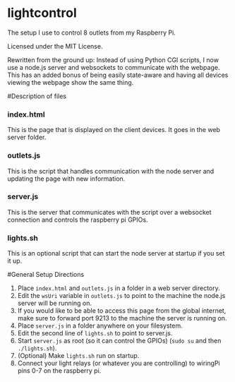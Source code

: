 lightcontrol
============

The setup I use to control 8 outlets from my Raspberry Pi.  

Licensed under the MIT License.

Rewritten from the ground up: Instead of using Python CGI scripts, I now use a node.js server and websockets to communicate with the webpage. This has an added bonus of being easily state-aware and having all devices viewing the webpage show the same thing.

#Description of files  

### index.html
This is the page that is displayed on the client devices. It goes in the web server folder.  

### outlets.js  
This is the script that handles communication with the node server and updating the page with new information.  

### server.js
This is the server that communicates with the script over a websocket connection and controls the raspberry pi GPIOs.  

### lights.sh
This is an optional script that can start the node server at startup if you set it up.  
  
#General Setup Directions

1. Place `index.html` and `outlets.js` in a folder in a web server directory.  
1. Edit the `wsUri` variable in `outlets.js` to point to the machine the node.js server will be running on.  
1. If you would like to be able to access this page from the global internet, make sure to forward port 9213 to the machine the server is running on.  
1. Place `server.js` in a folder anywhere on your filesystem.  
1. Edit the second line of `lights.sh` to point to server.js.  
1. Start `server.js` as root (so it can control the GPIOs) (`sudo su` and then `./lights.sh`).  
1. (Optional) Make `lights.sh` run on startup.  
1. Connect your light relays (or whatever you are controlling) to wiringPi pins 0-7 on the raspberry pi.
